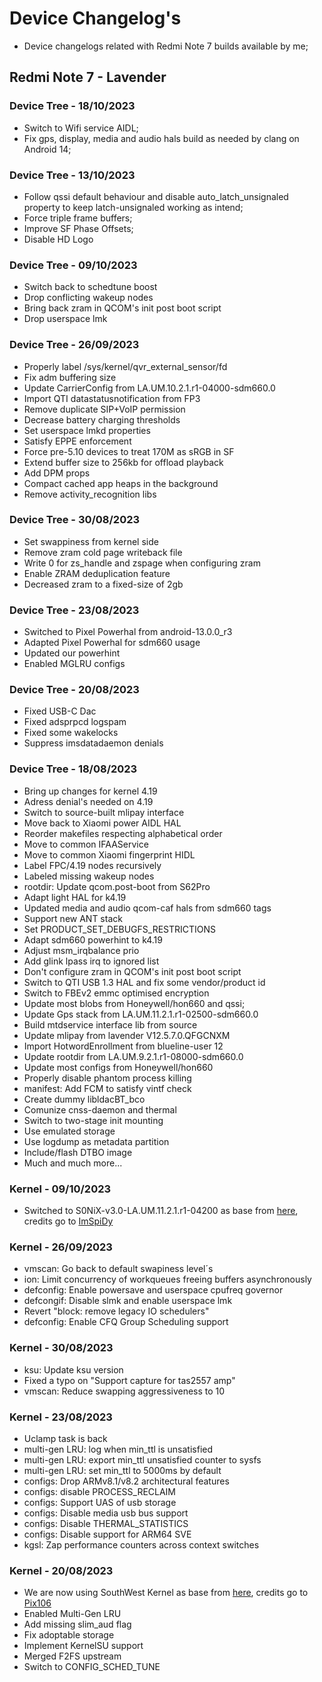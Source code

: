 # Device Changelog's
* Device changelogs related with Redmi Note 7 builds available by me;

## Redmi Note 7 - Lavender

### Device Tree - 18/10/2023

- Switch to Wifi service AIDL;
- Fix gps, display, media and audio hals build as needed by clang on Android 14;

### Device Tree - 13/10/2023

- Follow qssi default behaviour and disable auto_latch_unsignaled property to keep latch-unsignaled working as intend;
- Force triple frame buffers;
- Improve SF Phase Offsets;
- Disable HD Logo

### Device Tree - 09/10/2023

- Switch back to schedtune boost
- Drop conflicting wakeup nodes
- Bring back zram in QCOM's init post boot script
- Drop userspace lmk

### Device Tree - 26/09/2023

- Properly label /sys/kernel/qvr_external_sensor/fd
- Fix adm buffering size
- Update CarrierConfig from LA.UM.10.2.1.r1-04000-sdm660.0
- Import QTI datastatusnotification from FP3
- Remove duplicate SIP+VoIP permission
- Decrease battery charging thresholds
- Set userspace lmkd properties
- Satisfy EPPE enforcement
- Force pre-5.10 devices to treat 170M as sRGB in SF
- Extend buffer size to 256kb for offload playback
- Add DPM props
- Compact cached app heaps in the background
- Remove activity_recognition libs

### Device Tree - 30/08/2023

- Set swappiness from kernel side
- Remove zram cold page writeback file
- Write 0 for zs_handle and zspage when configuring zram
- Enable ZRAM deduplication feature
- Decreased zram to a fixed-size of 2gb

### Device Tree - 23/08/2023

- Switched to Pixel Powerhal from android-13.0.0_r3
- Adapted Pixel Powerhal for sdm660 usage
- Updated our powerhint
- Enabled MGLRU configs

### Device Tree - 20/08/2023

- Fixed USB-C Dac
- Fixed adsprpcd logspam
- Fixed some wakelocks
- Suppress imsdatadaemon denials 

### Device Tree - 18/08/2023

- Bring up changes for kernel 4.19
- Adress denial's needed on 4.19
- Switch to source-built mlipay interface
- Move back to Xiaomi power AIDL HAL
- Reorder makefiles respecting alphabetical order
- Move to common IFAAService
- Move to common Xiaomi fingerprint HIDL
- Label FPC/4.19 nodes recursively
- Labeled missing wakeup nodes
- rootdir: Update qcom.post-boot from S62Pro
- Adapt light HAL for k4.19
- Updated media and audio qcom-caf hals from sdm660 tags
- Support new ANT stack
- Set PRODUCT_SET_DEBUGFS_RESTRICTIONS
- Adapt sdm660 powerhint to k4.19
- Adjust msm_irqbalance prio
- Add glink lpass irq to ignored list
- Don't configure zram in QCOM's init post boot script
- Switch to QTI USB 1.3 HAL and fix some vendor/product id
- Switch to FBEv2 emmc optimised encryption
- Update most blobs from Honeywell/hon660 and qssi;
- Update Gps stack from LA.UM.11.2.1.r1-02500-sdm660.0
- Build mtdservice interface lib from source
- Update mlipay from lavender V12.5.7.0.QFGCNXM
- Import HotwordEnrollment from blueline-user 12
- Update rootdir from LA.UM.9.2.1.r1-08000-sdm660.0
- Update most configs from Honeywell/hon660
- Properly disable phantom process killing
- manifest: Add FCM to satisfy vintf check
- Create dummy libldacBT_bco
- Comunize cnss-daemon and thermal
- Switch to two-stage init mounting
- Use emulated storage
- Use logdump as metadata partition
- Include/flash DTBO image
- Much and much more...


### Kernel - 09/10/2023

- Switched to S0NiX-v3.0-LA.UM.11.2.1.r1-04200 as base from [here](https://github.com/ImSpiDy/kernel_xiaomi_lavender-4.19), credits go to [ImSpiDy](https://github.com/ImSpiDy)

### Kernel - 26/09/2023

- vmscan: Go back to default swapiness level´s
- ion: Limit concurrency of workqueues freeing buffers asynchronously
- defconfig: Enable powersave and userspace cpufreq governor
- defcongif: Disable slmk and enable userspace lmk
- Revert "block: remove legacy IO schedulers"
- defconfig: Enable CFQ Group Scheduling support

### Kernel - 30/08/2023

- ksu: Update ksu version
- Fixed a typo on "Support capture for tas2557 amp"
- vmscan: Reduce swapping aggressiveness to 10

### Kernel - 23/08/2023

- Uclamp task is back
- multi-gen LRU: log when min_ttl is unsatisfied
- multi-gen LRU: export min_ttl unsatisfied counter to sysfs
- multi-gen LRU: set min_ttl to 5000ms by default
- configs: Drop ARMv8.1/v8.2 architectural features
- configs: disable PROCESS_RECLAIM
- configs: Support UAS of usb storage
- configs: Disable media usb bus support
- configs: Disable THERMAL_STATISTICS
- configs: Disable support for ARM64 SVE
- kgsl: Zap performance counters across context switches

### Kernel - 20/08/2023

- We are now using SouthWest Kernel as base from [here](https://github.com/pix106/android_kernel_xiaomi_southwest-4.19), credits go to [Pix106](https://github.com/pix106)
- Enabled Multi-Gen LRU
- Add missing slim_aud flag
- Fix adoptable storage
- Implement KernelSU support
- Merged F2FS upstream
- Switch to CONFIG_SCHED_TUNE

